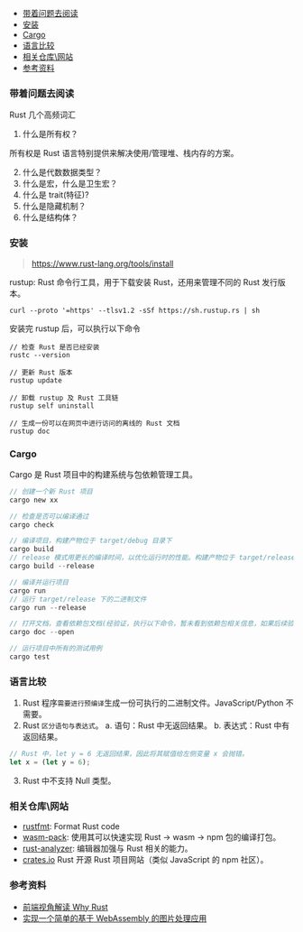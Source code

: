 <!--
abbrlink: k1q2fiqi
-->

- [带着问题去阅读](#带着问题去阅读)
- [安装](#安装)
- [Cargo](#cargo)
- [语言比较](#语言比较)
- [相关仓库\\网站](#相关仓库网站)
- [参考资料](#参考资料)

### 带着问题去阅读

Rust 几个高频词汇

1. 什么是所有权？

所有权是 Rust 语言特别提供来解决使用/管理堆、栈内存的方案。

2. 什么是代数数据类型？
3. 什么是宏，什么是卫生宏？
4. 什么是 trait(特征)?
5. 什么是隐藏机制？
6. 什么是结构体？

### 安装

> https://www.rust-lang.org/tools/install

rustup: Rust 命令行工具，用于下载安装 Rust，还用来管理不同的 Rust 发行版本。

```
curl --proto '=https' --tlsv1.2 -sSf https://sh.rustup.rs | sh
```

安装完 rustup 后，可以执行以下命令

```
// 检查 Rust 是否已经安装
rustc --version

// 更新 Rust 版本
rustup update

// 卸载 rustup 及 Rust 工具链
rustup self uninstall

// 生成一份可以在网页中进行访问的离线的 Rust 文档
rustup doc
```

### Cargo

Cargo 是 Rust 项目中的构建系统与包依赖管理工具。

```rust
// 创建一个新 Rust 项目
cargo new xx

// 检查是否可以编译通过
cargo check

// 编译项目，构建产物位于 target/debug 目录下
cargo build
// release 模式用更长的编译时间，以优化运行时的性能。构建产物位于 target/release 目录下
cargo build --release

// 编译并运行项目
cargo run
// 运行 target/release 下的二进制文件
cargo run --release

// 打开文档，查看依赖包文档(经验证，执行以下命令，暂未看到依赖包相关信息，如果后续验证结果有变，再进行修改)
cargo doc --open

// 运行项目中所有的测试用例
cargo test
```

### 语言比较

1. Rust 程序`需要进行预编译`生成一份可执行的二进制文件。JavaScript/Python 不需要。
2. Rust `区分语句与表达式`。
  a. 语句：Rust 中无返回结果。
  b. 表达式：Rust 中有返回结果。

```rust
// Rust 中，let y = 6 无返回结果，因此将其赋值给左侧变量 x 会抛错。
let x = (let y = 6);
```

3. Rust 中不支持 Null 类型。

### 相关仓库\网站

* [rustfmt](https://github.com/rust-lang/rustfmt): Format Rust code
* [wasm-pack](https://rustwasm.github.io/wasm-pack/): 使用其可以快速实现 Rust -> wasm -> npm 包的编译打包。
* [rust-analyzer](https://github.com/rust-lang/rust-analyzer): 编辑器加强与 Rust 相关的能力。
* [crates.io](https://crates.io/) Rust 开源 Rust 项目网站（类似 JavaScript 的 npm 社区）。

### 参考资料

* [前端视角解读 Why Rust](https://mp.weixin.qq.com/s/ePddAbrIIsSepCadH_ZTPw)
* [实现一个简单的基于 WebAssembly 的图片处理应用](https://juejin.cn/post/6844904205417709581)
